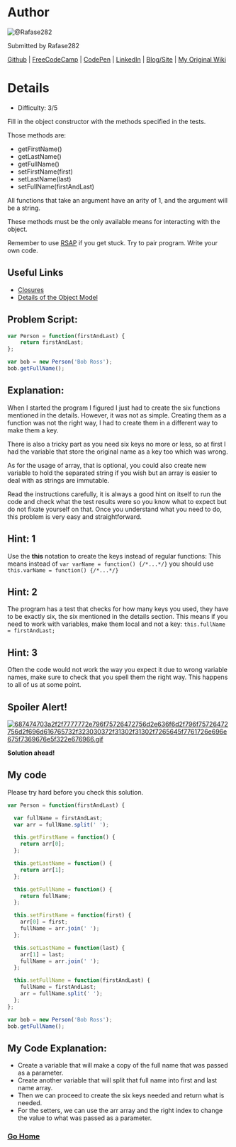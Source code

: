 # Author
![@Rafase282](https://avatars0.githubusercontent.com/Rafase282?&s=128)

Submitted by Rafase282

[Github](https://github.com/Rafase282) | [FreeCodeCamp](http://www.freecodecamp.com/rafase282) |  [CodePen](http://codepen.io/Rafase282/) | [LinkedIn](https://www.linkedin.com/in/rafase282) | [Blog/Site](https://rafase282.wordpress.com/) | [My Original Wiki](http://rafase282.github.io/My-FreeCodeCamp-Code/)

# Details
- Difficulty: 3/5

Fill in the object constructor with the methods specified in the tests.

Those methods are:
- getFirstName()
- getLastName()
- getFullName()
- setFirstName(first)
- setLastName(last)
- setFullName(firstAndLast)

All functions that take an argument have an arity of 1, and the argument will be a string.

These methods must be the only available means for interacting with the object.

Remember to use [RSAP](http://www.freecodecamp.com/field-guide/how-do-i-get-help-when-I-get-stuck) if you get stuck. Try to pair program. Write your own code.

## Useful Links
- [Closures](https://developer.mozilla.org/en-US/docs/Web/JavaScript/Closures)
- [Details of the Object Model](https://developer.mozilla.org/en-US/docs/Web/JavaScript/Guide/Details_of_the_Object_Model)

## Problem Script:

```js
var Person = function(firstAndLast) {
    return firstAndLast;
};

var bob = new Person('Bob Ross');
bob.getFullName();
```

## Explanation:
When I started the program I figured I just had to create the six functions mentioned in the details. However, it was not as simple. Creating them as a function was not the right way, I had to create them in a different way to make them a key.

There is also a tricky part as you need six keys no more or less, so at first I had the variable that store the original name as a key too which was wrong.

As for the usage of array, that is optional, you could also create new variable to hold the separated string if you wish but an array is easier to deal with as strings are immutable.

Read the instructions carefully, it is always a good hint on itself to run the code and check what the test results were so you know what to expect but do not fixate yourself on that. Once you understand what you need to do, this problem is very easy and straightforward.

## Hint: 1
Use the **this** notation to create the keys instead of regular functions: This means instead of `var varName = function() {/*...*/}` you should use `this.varName = function() {/*...*/}`

## Hint: 2
The program has a test that checks for how many keys you used, they have to be exactly six, the six mentioned in the details section. This means if you need to work with variables, make them local and not a key: `this.fullName = firstAndLast;`

## Hint: 3
Often the code would not work the way you expect it due to wrong variable names, make sure to check that you spell them the right way. This happens to all of us at some point.

## Spoiler Alert!
[![687474703a2f2f7777772e796f75726472756d2e636f6d2f796f75726472756d2f696d616765732f323030372f31302f31302f7265645f7761726e696e675f7369676e5f322e676966.gif](https://files.gitter.im/FreeCodeCamp/Wiki/nlOm/thumb/687474703a2f2f7777772e796f75726472756d2e636f6d2f796f75726472756d2f696d616765732f323030372f31302f31302f7265645f7761726e696e675f7369676e5f322e676966.gif)](https://files.gitter.im/FreeCodeCamp/Wiki/nlOm/687474703a2f2f7777772e796f75726472756d2e636f6d2f796f75726472756d2f696d616765732f323030372f31302f31302f7265645f7761726e696e675f7369676e5f322e676966.gif)

**Solution ahead!**

## My code
Please try hard before you check this solution.

```js
var Person = function(firstAndLast) {

  var fullName = firstAndLast;
  var arr = fullName.split(' ');

  this.getFirstName = function() {
    return arr[0];
  };

  this.getLastName = function() {
    return arr[1];
  };

  this.getFullName = function() {
    return fullName;
  };

  this.setFirstName = function(first) {
    arr[0] = first;
    fullName = arr.join(' ');
  };

  this.setLastName = function(last) {
    arr[1] = last;
    fullName = arr.join(' ');
  };

  this.setFullName = function(firstAndLast) {
    fullName = firstAndLast;
    arr = fullName.split(' ');
  };
};

var bob = new Person('Bob Ross');
bob.getFullName();
```

## My Code Explanation:
- Create a variable that will make a copy of the full name that was passed as a parameter.
- Create another variable that will split that full name into first and last name array.
- Then we can proceed to create the six keys needed and return what is needed.
- For the setters, we can use the arr array and the right index to change the value to what was passed as a parameter.

### [Go Home](https://github.com/Rafase282/My-FreeCodeCamp-Code/wiki)
